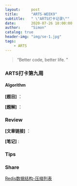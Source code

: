 ```yaml
---
layout:     post
title:      "ARTS-WEEK9"
subtitle:   " \"ARTS打卡记录\""
date:       2020-07-26 18:00:00
author:     "Simon"
catalog: true
header-img: "img/se-1.jpg"
tags:
    - ARTS
---
```


> “Better code, better life. ”

### ARTS打卡第九周

#### Algorithm

**[题目]** ：

**[题解]** ：





### Review

**[文章链接]** ：

**[笔记]** :



### Tips



### Share

[Redis数据结构-压缩列表](https://simonzgx.github.io/2020/07/25/Redis数据结构-压缩列表/)
